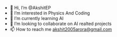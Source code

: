 - 👋 Hi, I’m @AkshitEP
- 👀 I’m interested in Physics And Coding
- 🌱 I’m currently learning AI
- 💞️ I’m looking to collaborate on AI realted projects
- 📫 How to reach me akshit2005arora@gmail.com

<!---
AkshitEP/AkshitEP is a ✨ special ✨ repository because its `README.md` (this file) appears on your GitHub profile.
You can click the Preview link to take a look at your changes.
--->
